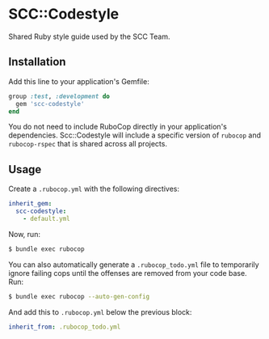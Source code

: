 # SCC::Codestyle

Shared Ruby style guide used by the SCC Team.

## Installation

Add this line to your application's Gemfile:

```ruby
group :test, :development do
  gem 'scc-codestyle'
end
```

You do not need to include RuboCop directly in your application's dependencies. Scc::Codestyle will include a specific version of `rubocop` and `rubocop-rspec` that is shared across all projects.

## Usage

Create a `.rubocop.yml` with the following directives:

```yaml
inherit_gem:
  scc-codestyle:
    - default.yml
```

Now, run:

```bash
$ bundle exec rubocop
```

You can also automatically generate a `.rubocop_todo.yml` file to temporarily ignore failing cops until the offenses are removed from your code base. Run:

```bash
$ bundle exec rubocop --auto-gen-config
```

And add this to `.rubocop.yml` below the previous block:

```yaml
inherit_from: .rubocop_todo.yml
```
